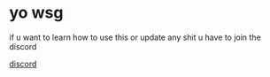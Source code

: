 # yo wsg

if u want to learn how to use this or update any shit u have to join the discord

[discord](https://dsc.gg/subzerofn)
